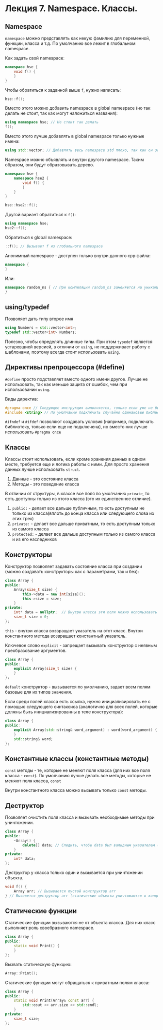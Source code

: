 # Лекция 7. Namespace. Классы.

## Namespace
`namespace` можно представлять как некую фамилию для переменной, функции, класса и т.д. По умолчанию все лежит в глобальном namespace. 

Как задать свой namespace: 
```c++
namespace hse {
    void f() {
    }
}
```

Чтобы обратиться к заданной выше `f`, нужно написать:
```c++
hse::f();
```

Вместо этого можно добавить namespace в global namespace (но так делать не стоит, так как могут наложиться названия):
```c++
using namespace hse; // Не стоит так делать
f();
```
Вместо этого лучше добавлять в global namespace только нужные имена:
```c++
using std::vector; // Добавлять весь namespace std плохо, так как он займет большое количество имен
```

Namespace можно объявлять и внутри другого namespace. Таким образом, они будут образовывать дерево. 
```c++
namespace hse {
    namespace hse2 {
        void f() {
        }
    }
}

hse::hse2::f();
```

Другой вариант обратиться к `f()`:
```c++
using namespace hse;
hse2::f();
```

Обратиться к global namespace:
```c++
::f(); // Вызывает f из глобального namespace
```

Анонимный namespace - доступен только внутри данного cpp файла:
```c++
namespace {
}
```
Или:
```c++
namespace random_ns { // При компиляции random_ns заменяется на уникальное имя
}
```

## using/typedef

Позволяет дать типу второе имя

```c++
using Numbers = std::vector<int>;
typedef std::vector<int> Numbers;
```

Полезно, чтобы определять длинные типы. При этом `typedef` является устаревшией версией, в отличии от `using`, 
не поддерживает работу с шаблонами, поэтому всегда стоит использовать `using`.

## Директивы препроцессора (#define)

`#define` просто подставляет вместо одного имени другое. Лучше не использовать, так как меньше защита от ошибок, чем при использовании `using`. 

Виды директив:
```c++
#pragma once // Следующее инструкция выполняется, только если уже не была выполнена в другом файле
#include <string> // По умолчанию подключить случайно одинаковые библиотеки, так как директива просто подставляет код вместо себя
```

`#ifndef` и `#ifdef` позволяют создавать условия (например, подключать библиотеку, только если еще не подключена), но вместо них лучше использовать `#pragma once`

## Классы

Классы стоит использовать, если кроме хранения данных в одном месте, требуется еще и логика работы с ними. Для просто хранения данных лучше использовать `struct`. 

1. Данные - это состояние класса
2. Методы - это поведение класса 

В отличии от структуры, в классе все поля по умолчанию `private`, то есть доступны только из этого класса (это их единственное отличие).

1. `public:` - делает все дальше публичным, то есть доступным не только из класса(вплоть до конца класса или следующего слова из этих трех)
2. `private:` - делает все дальше приватным, то есть доступным только из самого класса
3. `protected:` - делает все дальше доступным только из самого класса и из его наследников

## Конструкторы

Конструктор позволяет задавать состояние класса при создании (можно создавать конструкторы как с параметрами, так и без):

```c++
class Array {
public:
    Array(size_t size) {
        this->data = new int[size]();
        this->size = size;
    }
private:
    int* data = nullptr;  // Внутри класса эти поля можно использовать в любом порядке
    size_t size = 0;
};
```

`this` - внутри класса возвращает указатель на этот класс. Внутри константного метода возвращает константный указатель.

Ключевое слово `explicit` - запрещает вызывать конструктор с неявным преобразование аргументов.
```c++
class Array {
public:
    explicit Array(size_t size) {
    }
};
```
`default` конструктор - вызывается по умолчанию, задает всем полям базовые для их типов значения.

Если среди полей класса есть ссылка, нужно инициализировать ее с помощью следующего синтаксиса 
(аналогично для всех полей, которые должны быть инициализированны в теле конструктора):
```c++
class Array {
public:
    explicit Array(std::string& word_argument) : word(word_argument) {
    }
    std::string& word;
};
```

## Константные классы (константные методы)

`const` методы - те, которые не меняют поля класса (для них все поля класса - `const`). По умолчанию лучше делать все методы, которые не меняют поля класса, `const`

Внутри константного класса можно вызывать только `const` методы. 

## Деструктор

Позволяет очистить поля класса и вызывать необходимые методы при уничтожении. 

```c++
class Array {
public:
    ~Array() {
        delete[] data; // Следить, чтобы data был валидным указателем (delete nullptr сработает, ничего не сделав)
    }
private:
    int* data;
};
```

Деструктор у класса только один и вызывается при уничтожении объекта. 
```c++
void f() {
    Array arr; // Вызывается пустой конструктор arr
} // Вызовется деструктор arr (статические объекты уничтожаются в конце main)
```

## Статические функции

Статические функции вызываются не от объекта класса. Для них класс выполняет роль своебразного namespace.
```c++
class Array {
public:
    static void Print() {
    }
};
```

Вызвать статическую функцию: 
```c++
Array::Print();
```

Статические функции могут обращаться к приватным полям класса:
```c++
class Array {
public:
    static void Print(Array& const arr) {
        std::cout << arr.size << std::endl;
    }
private:
    size_t size;
};
```
